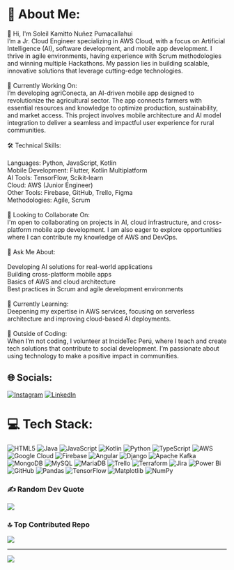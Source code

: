 # 💫 About Me:
👋 Hi, I'm Soleil Kamitto Nuñez Pumacallahui<br>I’m a Jr. Cloud Engineer specializing in AWS Cloud, with a focus on Artificial Intelligence (AI), software development, and mobile app development. I thrive in agile environments, having experience with Scrum methodologies and winning multiple Hackathons. My passion lies in building scalable, innovative solutions that leverage cutting-edge technologies.<br><br>🚀 Currently Working On:<br>I’m developing agriConecta, an AI-driven mobile app designed to revolutionize the agricultural sector. The app connects farmers with essential resources and knowledge to optimize production, sustainability, and market access. This project involves mobile architecture and AI model integration to deliver a seamless and impactful user experience for rural communities.<br><br>🛠️ Technical Skills:<br><br>Languages: Python, JavaScript, Kotlin<br>Mobile Development: Flutter, Kotlin Multiplatform<br>AI Tools: TensorFlow, Scikit-learn<br>Cloud: AWS (Junior Engineer)<br>Other Tools: Firebase, GitHub, Trello, Figma<br>Methodologies: Agile, Scrum<br><br>🤝 Looking to Collaborate On:<br>I'm open to collaborating on projects in AI, cloud infrastructure, and cross-platform mobile app development. I am also eager to explore opportunities where I can contribute my knowledge of AWS and DevOps.<br><br>💬 Ask Me About:<br><br>Developing AI solutions for real-world applications<br>Building cross-platform mobile apps<br>Basics of AWS and cloud architecture<br>Best practices in Scrum and agile development environments<br><br>🌱 Currently Learning:<br>Deepening my expertise in AWS services, focusing on serverless architecture and improving cloud-based AI deployments.<br><br>🤝 Outside of Coding:<br>When I’m not coding, I volunteer at IncideTec Perú, where I teach and create tech solutions that contribute to social development. I’m passionate about using technology to make a positive impact in communities.


## 🌐 Socials:
[![Instagram](https://img.shields.io/badge/Instagram-%23E4405F.svg?logo=Instagram&logoColor=white)](https://instagram.com/sol.kamitto) [![LinkedIn](https://img.shields.io/badge/LinkedIn-%230077B5.svg?logo=linkedin&logoColor=white)](https://www.linkedin.com/in/soleilkamitto/)

# 💻 Tech Stack:
![HTML5](https://img.shields.io/badge/html5-%23E34F26.svg?style=for-the-badge&logo=html5&logoColor=white) ![Java](https://img.shields.io/badge/java-%23ED8B00.svg?style=for-the-badge&logo=openjdk&logoColor=white) ![JavaScript](https://img.shields.io/badge/javascript-%23323330.svg?style=for-the-badge&logo=javascript&logoColor=%23F7DF1E) ![Kotlin](https://img.shields.io/badge/kotlin-%237F52FF.svg?style=for-the-badge&logo=kotlin&logoColor=white) ![Python](https://img.shields.io/badge/python-3670A0?style=for-the-badge&logo=python&logoColor=ffdd54) ![TypeScript](https://img.shields.io/badge/typescript-%23007ACC.svg?style=for-the-badge&logo=typescript&logoColor=white) ![AWS](https://img.shields.io/badge/AWS-%23FF9900.svg?style=for-the-badge&logo=amazon-aws&logoColor=white) ![Google Cloud](https://img.shields.io/badge/GoogleCloud-%234285F4.svg?style=for-the-badge&logo=google-cloud&logoColor=white) ![Firebase](https://img.shields.io/badge/firebase-%23039BE5.svg?style=for-the-badge&logo=firebase) ![Angular](https://img.shields.io/badge/angular-%23DD0031.svg?style=for-the-badge&logo=angular&logoColor=white) ![Django](https://img.shields.io/badge/django-%23092E20.svg?style=for-the-badge&logo=django&logoColor=white) ![Apache Kafka](https://img.shields.io/badge/Apache%20Kafka-000?style=for-the-badge&logo=apachekafka) ![MongoDB](https://img.shields.io/badge/MongoDB-%234ea94b.svg?style=for-the-badge&logo=mongodb&logoColor=white) ![MySQL](https://img.shields.io/badge/mysql-4479A1.svg?style=for-the-badge&logo=mysql&logoColor=white) ![MariaDB](https://img.shields.io/badge/MariaDB-003545?style=for-the-badge&logo=mariadb&logoColor=white) ![Trello](https://img.shields.io/badge/Trello-%23026AA7.svg?style=for-the-badge&logo=Trello&logoColor=white) ![Terraform](https://img.shields.io/badge/terraform-%235835CC.svg?style=for-the-badge&logo=terraform&logoColor=white) ![Jira](https://img.shields.io/badge/jira-%230A0FFF.svg?style=for-the-badge&logo=jira&logoColor=white) ![Power Bi](https://img.shields.io/badge/power_bi-F2C811?style=for-the-badge&logo=powerbi&logoColor=black) ![GitHub](https://img.shields.io/badge/github-%23121011.svg?style=for-the-badge&logo=github&logoColor=white) ![Pandas](https://img.shields.io/badge/pandas-%23150458.svg?style=for-the-badge&logo=pandas&logoColor=white) ![TensorFlow](https://img.shields.io/badge/TensorFlow-%23FF6F00.svg?style=for-the-badge&logo=TensorFlow&logoColor=white) ![Matplotlib](https://img.shields.io/badge/Matplotlib-%23ffffff.svg?style=for-the-badge&logo=Matplotlib&logoColor=black) ![NumPy](https://img.shields.io/badge/numpy-%23013243.svg?style=for-the-badge&logo=numpy&logoColor=white)

### ✍️ Random Dev Quote
![](https://quotes-github-readme.vercel.app/api?type=horizontal&theme=light)

### 🔝 Top Contributed Repo
![](https://github-contributor-stats.vercel.app/api?username=sol-kamitto&limit=5&theme=radical&combine_all_yearly_contributions=true)

---
[![](https://visitcount.itsvg.in/api?id=sol-kamitto&icon=2&color=11)](https://visitcount.itsvg.in)

<!-- Proudly created with GPRM ( https://gprm.itsvg.in ) -->
